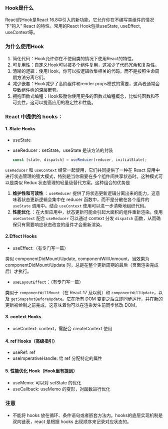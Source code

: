 ### Hook是什么

React的Hook是React 16.8中引入的新功能，它允许你在不编写类组件的情况下“钩入” React 的特性。常用的React Hook包括useState, useEffect, useContext等。

### 为什么使用Hook

1. 简化代码：Hook允许你在不使用类的情况下使用React的特性。
2. 可复用性：自定义Hook可以被多个组件复用，这减少了代码冗余和复杂性。
3. 清晰的逻辑：使用Hook，你可以按逻辑收集相关的代码，而不是按照生命周期方法分离它们。
4. 减少嵌套：Hook减少了高阶组件和render props模式的需要，这两者通常会导致组件树的深层嵌套。
5. 拥抱函数式编程：Hook鼓励你使用更多的函数式编程概念，比如纯函数和不可变性，这可以提高应用的稳定性和性能。

### **React 中提供的 hooks：**

#### 1. State Hooks

* useState
* useReducer：setState，useState 是该方法的封装

  ```js
  const [state, dispatch] = useReducer(reducer, initialState);
  ```

`useReducer` 和 `useContext` 经常一起使用，它们共同提供了一种在 React 应用中进行状态管理的强大模式，特别是当你需要在多个组件间共享状态时。这种模式可以是类似 Redux 状态管理的轻量级替代方案。这种组合的优势是

1. **维护性和可读性** ：`useReducer` 提供了将状态更新逻辑分离出来的能力，这意味着状态更新逻辑会集中在 reducer 函数中，而不是分散在各个组件的 `useState` 调用中。结合 `useContext` 使用可以进一步清晰地组织代码。
2. **性能优化** ：在大型应用中，状态更新可能会引起大面积的组件重新渲染。使用 `useContext` 配合 `useReducer` 可以通过 context 分发 `dispatch` 函数，从而确保只有需要响应状态改变的组件才会重新渲染。

#### 2.Effect Hooks

- useEffect:（有专门写一篇）

类似 componentDidMount/Update, componentWillUnmount，当效果为 componentDidMount/Update 时，总是在整个更新周期的最后（页面渲染完成后）才执行。

* `useLayoutEffect`：（有专门写一篇）

类似于 `componentWillMount`（在 React 17 及以前）和 `componentWillUpdate`，以及 `getSnapshotBeforeUpdate`。它在所有 DOM 变更之后立即同步运行，并在新的更新被绘制之前完成，这意味着你可以在渲染发生前同步修改 DOM。

#### 3. context Hooks

* useContext: context，需配合 createContext 使用

#### 4. ref Hooks（高级指引）

* useRef: ref
* useImperativeHandle: 给 ref 分配特定的属性

#### 5. 性能优化 Hook（Hook里有提到）

* useMemo: 可以对 setState 的优化
* useCallback: useMemo 的变形，对函数进行优化

### 注意

* 不能将 hooks 放在循环、条件语句或者嵌套方法内。hooks的底层实现机制是双向链表，react 是根据 hooks 出现顺序来记录对应状态的。
